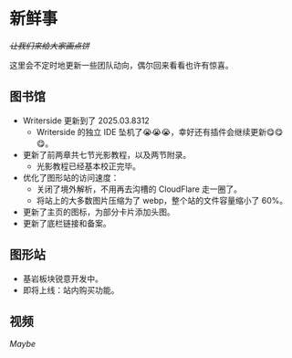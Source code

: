 # 新鲜事

<secondary-label ref="whats_new"/>

<show-structure depth="0"/>

<tldr>

*~~让我们来给大家画点饼~~*

这里会不定时地更新一些团队动向，偶尔回来看看也许有惊喜。
</tldr>

## 图书馆

- Writerside 更新到了 2025.03.8312
  - Writerside 的独立 IDE 坠机了😭😭😭，幸好还有插件会继续更新😋😋😋。
- 更新了前两章共七节光影教程，以及两节附录。
  - 光影教程已经基本校正完毕。
- 优化了图形站的访问速度：
  - 关闭了境外解析，不用再去沟槽的 CloudFlare 走一圈了。
  - 将站上的大多数图片压缩为了 webp，整个站的文件容量缩小了 60%。
- 更新了主页的图标，为部分卡片添加头图。
- 更新了底栏链接和备案。

## 图形站

- 基岩板块锐意开发中。
- 即将上线：站内购买功能。

## 视频

_Maybe_
